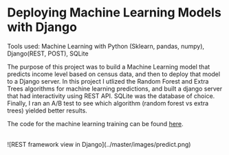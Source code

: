 # Deploying Machine Learning Models with Django
Tools used: Machine Learning with Python (Sklearn, pandas, numpy), Django(REST, POST), SQLite <br>

The purpose of this project was to build a Machine Learning model that predicts income level based on census data, and then to deploy that model to a Django server. In this project I utlized the Random Forest and Extra Trees algorithms for machine learning predictions, and built a django server that had interactivity using REST API. SQLite was the database of choice. Finally, I ran an A/B test to see which algorithm (random forest vs extra trees) yielded better results. <br>

The code for the machine learning training can be found [here](https://nbviewer.jupyter.org/github/pratsingh/ML_Django_Project/blob/main/research/ML.ipynb).

<br>
![REST framework view in Django](../master/images/predict.png)
